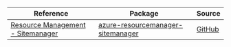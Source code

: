| Reference | Package | Source |
|---|---|---|
|[Resource Management - Sitemanager](resourcemanager-sitemanager-readme.md)|[azure-resourcemanager-sitemanager](https://repo1.maven.org/maven2/com/azure/resourcemanager/azure-resourcemanager-sitemanager)|[GitHub](https://github.com/Azure/azure-sdk-for-java/blob/main/sdk/sitemanager/azure-resourcemanager-sitemanager)|
